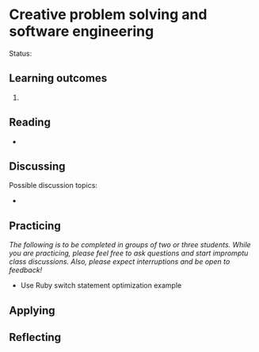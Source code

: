 # Creative problem solving and software engineering

Status: 

## Learning outcomes

1.

## Reading

* 

## Discussing

Possible discussion topics:

* 

## Practicing

*The following is to be completed in groups of two or three students. While you are practicing, please feel free to ask questions and start impromptu class discussions. Also, please expect interruptions and be open to feedback!*

* Use Ruby switch statement optimization example

## Applying


## Reflecting

